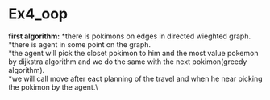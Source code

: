 # Ex4_oop

**first algorithm:**
*there is pokimons on edges in directed wieghted graph.\
*there is agent in some point on the graph.\
*the agent will pick the closet pokimon to him and the most value pokemon by dijkstra algorithm and we do the same with the next pokimon(greedy algorithm).\
*we will call move after eact planning of the travel and when he near picking the pokimon by the agent.\
